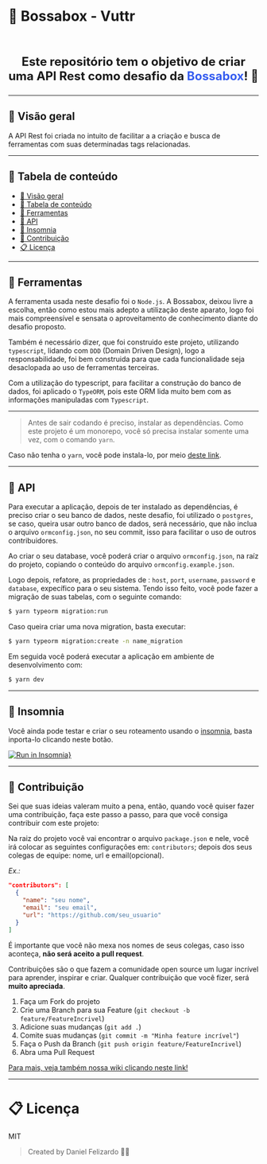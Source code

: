 # :wrench: Bossabox - Vuttr

<br />

<p align="center" style="font-weight: bold; font-size: 24px">
Este repositório tem o objetivo de criar uma API Rest como desafio da <span style="color: #365df0;">Bossabox</span>! 🚀
</p>

<hr />

## :rocket: Visão geral

A API Rest foi criada no intuito de facilitar a a criação e busca de ferramentas com suas determinadas tags relacionadas.

<hr />

## :scroll: Tabela de conteúdo

- [:rocket: Visão geral](#rocket-visão-geral)
- [:scroll: Tabela de conteúdo](#scroll-tabela-de-conteúdo)
- [:wrench: Ferramentas](#wrench-ferramentas)
- [:construction: API](#construction-api)
- [:pushpin: Insomnia](#pushpin-insomnia)
- [:star2: Contribuição](#star2-contribuição)
- [:clipboard: Licença](#clipboard-licença)

<hr />

## :wrench: Ferramentas

A ferramenta usada neste desafio foi o `Node.js`. A Bossabox, deixou livre a escolha, então como estou mais adepto a utilização deste aparato, logo foi mais compreensível e sensata o aproveitamento de conhecimento diante do desafio proposto.

Também é necessário dizer, que foi construido este projeto, utilizando `typescript`, lidando com `DDD` (Domain Driven Design), logo a responsabilidade, foi bem construida para que cada funcionalidade seja desaclopada ao uso de ferramentas terceiras.

Com a utilização do typescript, para facilitar a construção do banco de dados, foi aplicado o `TypeORM`, pois este ORM lida muito bem com as informações manipuladas com `Typescript`.

<hr />

> Antes de sair codando é preciso, instalar as dependências. Como este projeto é um monorepo, você só precisa instalar somente uma vez, com o comando `yarn`.

Caso não tenha o `yarn`, você pode instala-lo, por meio [deste link](https://classic.yarnpkg.com/en/docs/install).

<hr />

## :construction: API

Para executar a aplicação, depois de ter instalado as dependências, é preciso criar o seu banco de dados, neste desafio, foi utilizado o `postgres`, se caso, queira usar outro banco de dados, será necessário, que não inclua o arquivo `ormconfig.json`, no seu commit, isso para facilitar o uso de outros contribuidores.

Ao criar o seu database, você poderá criar o arquivo `ormconfig.json`, na raíz do projeto, copiando o conteúdo do arquivo `ormconfig.example.json`.

Logo depois, refatore, as propriedades de : `host`, `port`, `username`, `password` e `database`, expecífico para o seu sistema. Tendo isso feito, você pode fazer a migração de suas tabelas, com o seguinte comando:

```sh
$ yarn typeorm migration:run
```

Caso queira criar uma nova migration, basta executar:

```sh
$ yarn typeorm migration:create -n name_migration
```

Em seguida você poderá executar a aplicação em ambiente de desenvolvimento com:

```sh
$ yarn dev
```

<hr />

## :pushpin: Insomnia

Você ainda pode testar e criar o seu roteamento usando o [insomnia](https://insomnia.rest/), basta inporta-lo clicando neste botão.

[![Run in Insomnia}](https://insomnia.rest/images/run.svg)](https://insomnia.rest/run/?label=%5BBossabox%5D%20Vuttr&uri=https%3A%2F%2Fraw.githubusercontent.com%2Fdanieldfc%2Fapi-bossabox-tools%2Fmaster%2Fexport.json)

<hr />

## :star2: Contribuição

Sei que suas ideias valeram muito a pena, então, quando você quiser fazer uma contribuição, faça este passo a passo, para que você consiga contribuir com este projeto:

Na raiz do projeto você vai encontrar o arquivo `package.json` e nele, você irá colocar as seguintes configurações em: `contributors`; depois dos seus colegas de equipe: nome, url e email(opcional).

*Ex.:*
```json
"contributors": [
  {
    "name": "seu nome",
    "email": "seu email",
    "url": "https://github.com/seu_usuario"
  }
]
```

É importante que você não mexa nos nomes de seus colegas, caso isso aconteça, **não será aceito a pull request**.

Contribuições são o que fazem a comunidade open source um lugar incrível para aprender, inspirar e criar. Qualquer contribuição que você fizer, será **muito apreciada**.

1. Faça um Fork do projeto
2. Crie uma Branch para sua Feature (`git checkout -b feature/FeatureIncrivel`)
3. Adicione suas mudanças (`git add .`)
4. Comite suas mudanças (`git commit -m "Minha feature incrível"`)
5. Faça o Push da Branch (`git push origin feature/FeatureIncrivel`)
6. Abra uma Pull Request

[Para mais, veja também nossa wiki clicando neste link!](https://github.com/danieldfc/api-bossabox-tools/wiki)

<hr />

# :clipboard: Licença

MIT

> Created by Daniel Felizardo :purple_heart::rocket:
